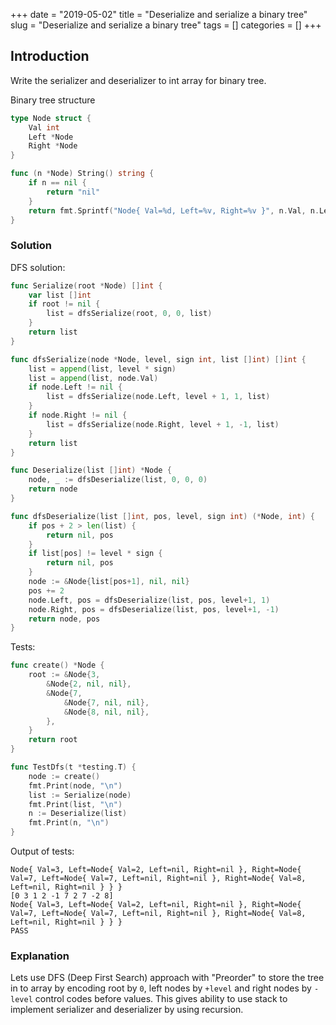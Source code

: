 +++
date = "2019-05-02"
title = "Deserialize and serialize a binary tree"
slug = "Deserialize and serialize a binary tree"
tags = []
categories = []
+++

## Introduction

Write the serializer and deserializer to int array for binary tree.

Binary tree structure 
``` go
type Node struct {
	Val int
	Left *Node
	Right *Node
}

func (n *Node) String() string {
	if n == nil {
		return "nil"
	}
	return fmt.Sprintf("Node{ Val=%d, Left=%v, Right=%v }", n.Val, n.Left, n.Right)
}
```

### Solution

DFS solution:
``` go
func Serialize(root *Node) []int {
	var list []int
	if root != nil {
		list = dfsSerialize(root, 0, 0, list)
	}
	return list
}

func dfsSerialize(node *Node, level, sign int, list []int) []int {
	list = append(list, level * sign)
	list = append(list, node.Val)
	if node.Left != nil {
		list = dfsSerialize(node.Left, level + 1, 1, list)
	}
	if node.Right != nil {
		list = dfsSerialize(node.Right, level + 1, -1, list)
	}
	return list
}

func Deserialize(list []int) *Node {
	node, _ := dfsDeserialize(list, 0, 0, 0)
	return node
}

func dfsDeserialize(list []int, pos, level, sign int) (*Node, int) {
	if pos + 2 > len(list) {
		return nil, pos
	}
	if list[pos] != level * sign {
		return nil, pos
	}
	node := &Node{list[pos+1], nil, nil}
	pos += 2
	node.Left, pos = dfsDeserialize(list, pos, level+1, 1)
	node.Right, pos = dfsDeserialize(list, pos, level+1, -1)
	return node, pos
}
```

Tests:
``` go
func create() *Node {
	root := &Node{3,
		&Node{2, nil, nil},
		&Node{7,
			&Node{7, nil, nil},
			&Node{8, nil, nil},
		},
	}
	return root
}

func TestDfs(t *testing.T) {
	node := create()
	fmt.Print(node, "\n")
	list := Serialize(node)
	fmt.Print(list, "\n")
	n := Deserialize(list)
	fmt.Print(n, "\n")
}
```

Output of tests:
```
Node{ Val=3, Left=Node{ Val=2, Left=nil, Right=nil }, Right=Node{ Val=7, Left=Node{ Val=7, Left=nil, Right=nil }, Right=Node{ Val=8, Left=nil, Right=nil } } }
[0 3 1 2 -1 7 2 7 -2 8]
Node{ Val=3, Left=Node{ Val=2, Left=nil, Right=nil }, Right=Node{ Val=7, Left=Node{ Val=7, Left=nil, Right=nil }, Right=Node{ Val=8, Left=nil, Right=nil } } }
PASS
```

### Explanation

Lets use DFS (Deep First Search) approach with "Preorder" to store the tree in to array by encoding root by `0`, left nodes by `+level` and right nodes by `-level` control codes before values.
This gives ability to use stack to implement serializer and deserializer by using recursion.


